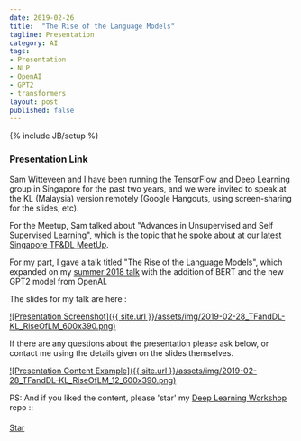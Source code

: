 ```yaml
---
date: 2019-02-26
title:  "The Rise of the Language Models"
tagline: Presentation
category: AI
tags:
- Presentation
- NLP
- OpenAI
- GPT2
- transformers
layout: post
published: false 
---
```

{% include JB/setup %}



### Presentation Link

Sam Witteveen and I have been running the TensorFlow and Deep Learning group in Singapore for the past two years, and 
we were invited to speak at the KL (Malaysia) version remotely (Google Hangouts, using screen-sharing for the slides, etc).

For the Meetup, Sam talked about "Advances in Unsupervised and Self Supervised Learning", which
is the topic that he spoke about at our [latest Singapore TF&amp;DL MeetUp](/ai/2019/02/26/presentation-at-tensorflow).

For my part, I gave a talk titled "The Rise of the Language Models", which 
expanded on my [summer 2018 talk](/ai/2018/06/21/presentation-at-tensorflow) with the addition of BERT and the new GPT2 model from OpenAI.

The slides for my talk are here :

<a href="http://redcatlabs.com/2019-02-28_TFandDL-KL_RiseOfLM/" target="_blank">
![Presentation Screenshot]({{ site.url }}/assets/img/2019-02-28_TFandDL-KL_RiseOfLM_600x390.png)
</a>

If there are any questions about the presentation please ask below, 
or contact me using the details given on the slides themselves.

<a href="http://redcatlabs.com/2019-02-28_TFandDL-KL_RiseOfLM/#/12" target="_blank">
![Presentation Content Example]({{ site.url }}/assets/img/2019-02-28_TFandDL-KL_RiseOfLM_12_600x390.png)
</a>


PS:  And if you liked the content, please 'star' my <a href="https://github.com/mdda/deep-learning-workshop" target="_blank">Deep Learning Workshop</a> repo ::
<!-- From :: https://buttons.github.io/ -->
<!-- Place this tag where you want the button to render. -->
<span style="position:relative;top:5px;">
<a aria-label="Star mdda/deep-learning-workshop on GitHub" data-count-aria-label="# stargazers on GitHub" data-count-api="/repos/mdda/deep-learning-workshop#stargazers_count" data-count-href="/mdda/deep-learning-workshop/stargazers" data-icon="octicon-star" href="https://github.com/mdda/deep-learning-workshop" class="github-button">Star</a>
<!-- Place this tag right after the last button or just before your close body tag. -->
<script async defer id="github-bjs" src="https://buttons.github.io/buttons.js"></script>
</span>

